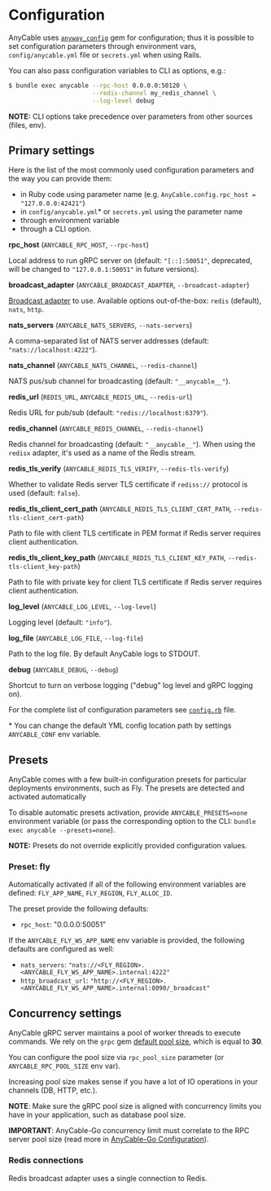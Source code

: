 # Configuration

AnyCable uses [`anyway_config`](https://github.com/palkan/anyway_config) gem for configuration; thus it is possible to set configuration parameters through environment vars, `config/anycable.yml` file or `secrets.yml` when using Rails.

You can also pass configuration variables to CLI as options, e.g.:

```sh
$ bundle exec anycable --rpc-host 0.0.0.0:50120 \
                       --redis-channel my_redis_channel \
                       --log-level debug
```

**NOTE:** CLI options take precedence over parameters from other sources (files, env).

## Primary settings

Here is the list of the most commonly used configuration parameters and the way you can provide them:

- in Ruby code using parameter name (e.g. `AnyCable.config.rpc_host = "127.0.0.0:42421"`)
- in `config/anycable.yml`\* or `secrets.yml` using the parameter name
- through environment variable
- through a CLI option.

**rpc_host** (`ANYCABLE_RPC_HOST`, `--rpc-host`)

Local address to run gRPC server on (default: `"[::]:50051"`, deprecated, will be changed to `"127.0.0.1:50051"` in future versions).

**broadcast_adapter** (`ANYCABLE_BROADCAST_ADAPTER`, `--broadcast-adapter`)

[Broadcast adapter](./broadcast_adapters.md) to use. Available options out-of-the-box: `redis` (default), `nats`, `http`.

**nats_servers** (`ANYCABLE_NATS_SERVERS`, `--nats-servers`)

A comma-separated list of NATS server addresses (default: `"nats://localhost:4222"`).

**nats_channel** (`ANYCABLE_NATS_CHANNEL`, `--redis-channel`)

NATS pus/sub channel for broadcasting (default: `"__anycable__"`).

**redis_url** (`REDIS_URL`, `ANYCABLE_REDIS_URL`, `--redis-url`)

Redis URL for pub/sub (default: `"redis://localhost:6379"`).

**redis_channel** (`ANYCABLE_REDIS_CHANNEL`, `--redis-channel`)

Redis channel for broadcasting (default: `"__anycable__"`). When using the `redisx` adapter, it's used as a name of the Redis stream.

**redis_tls_verify** (`ANYCABLE_REDIS_TLS_VERIFY`, `--redis-tls-verify`)

Whether to validate Redis server TLS certificate if `rediss://` protocol is used (default: `false`).

**redis_tls_client_cert_path** (`ANYCABLE_REDIS_TLS_CLIENT_CERT_PATH`, `--redis-tls-client_cert-path`)

Path to file with client TLS certificate in PEM format if Redis server requires client authentication.

**redis_tls_client_key_path** (`ANYCABLE_REDIS_TLS_CLIENT_KEY_PATH`, `--redis-tls-client_key-path`)

Path to file with private key for client TLS certificate if Redis server requires client authentication.

**log_level** (`ANYCABLE_LOG_LEVEL`, `--log-level`)

Logging level (default: `"info"`).

**log_file** (`ANYCABLE_LOG_FILE`, `--log-file`)

Path to the log file. By default AnyCable logs to STDOUT.

**debug** (`ANYCABLE_DEBUG`, `--debug`)

Shortcut to turn on verbose logging ("debug" log level and gRPC logging on).

For the complete list of configuration parameters see [`config.rb`](https://github.com/anycable/anycable/blob/master/lib/anycable/config.rb) file.

\* You can change the default YML config location path by settings `ANYCABLE_CONF` env variable.

## Presets

AnyCable comes with a few built-in configuration presets for particular deployments environments, such as Fly. The presets are detected and activated automatically

To disable automatic presets activation, provide `ANYCABLE_PRESETS=none` environment variable (or pass the corresponding option to the CLI: `bundle exec anycable --presets=none`).

**NOTE:** Presets do not override explicitly provided configuration values.

### Preset: fly

Automatically activated if all of the following environment variables are defined: `FLY_APP_NAME`, `FLY_REGION`, `FLY_ALLOC_ID`.

The preset provide the following defaults:

- `rpc_host`: "0.0.0.0:50051"

If the `ANYCABLE_FLY_WS_APP_NAME` env variable is provided, the following defaults are configured as well:

- `nats_servers`: `"nats://<FLY_REGION>.<ANYCABLE_FLY_WS_APP_NAME>.internal:4222"`
- `http_broadcast_url`: `"http://<FLY_REGION>.<ANYCABLE_FLY_WS_APP_NAME>.internal:8090/_broadcast"`

## Concurrency settings

AnyCable gRPC server maintains a pool of worker threads to execute commands. We rely on the `grpc` gem [default pool size](https://github.com/grpc/grpc/blob/80e834abab5dff45e16e9a1e3b98f20eae5f91ad/src/ruby/lib/grpc/generic/rpc_server.rb#L163), which is equal to **30**.

You can configure the pool size via `rpc_pool_size` parameter (or `ANYCABLE_RPC_POOL_SIZE` env var).

Increasing pool size makes sense if you have a lot of IO operations in your channels (DB, HTTP, etc.).

**NOTE**: Make sure the gRPC pool size is aligned with concurrency limits you have in your application, such as database pool size.

**IMPORTANT**: AnyCable-Go concurrency limit must correlate to the RPC server pool size (read more in [AnyCable-Go Configuration](../anycable-go/configuration.md#concurrency-settings)).

### Redis connections

Redis broadcast adapter uses a single connection to Redis.

